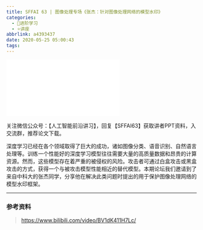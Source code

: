 ```yaml
---
title: SFFAI 63 | 图像处理专场《张杰：针对图像处理网络的模型水印》
categories:
  - 🌙进阶学习
  - ⭐讲座
abbrlink: a4393437
date: 2020-05-25 05:00:43
tags:
---
```


<iframe src="//player.bilibili.com/player.html?aid=498350460&bvid=BV1dK411H7Lc&cid=195003974&p=1" scrolling="no" border="0" frameborder="no" framespacing="0" allowfullscreen="true"> </iframe>

<!--more-->

关注微信公众号：【人工智能前沿讲习】，回复【SFFAI63】获取讲者PPT资料，入交流群，推荐论文下载。

深度学习已经在各个领域取得了巨大的成功，诸如图像分类、语音识别、自然语言处理等。训练一个性能好的深度学习模型往往需要大量的高质量数据和昂贵的计算资源。然而，这些模型存在着严重的被侵权的风险。攻击者可通过白盒攻击或黑盒攻击的方式，获得一个与被攻击模型性能相近的替代模型。本期论坛我们邀请到了来自中科大的张杰同学，分享他在解决此类问题时提出的用于保护图像处理网络的模型水印框架。

***

### 参考资料

> <https://www.bilibili.com/video/BV1dK411H7Lc/>
